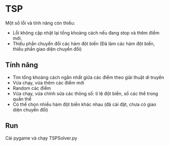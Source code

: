 # TSP
Một số lỗi và tính năng còn thiếu:
- Lỗi không cập nhật lại tổng khoảng cách nếu đang stop và thêm điểm mới.
- Thiếu phần chuyển đổi các hàm đột biến (Đã làm các hàm đột biến, thiếu phần giao diện chuyển đổi)

## Tính năng
- Tìm tổng khoảng cách ngắn nhất giữa các điểm theo giải thuật di truyền
- Vừa chạy, vừa thêm các điểm mới
- Random các điểm
- Vừa chạy, vừa chỉnh sửa các thông số: tỉ lệ đột biến, số các thể trong quần thể
- Có thể chọn nhiều hàm đột biến khác nhau (đã cài đặt, chưa có giao diện chuyển đổi)

## Run
Cài pygame và chạy TSPSolver.py

